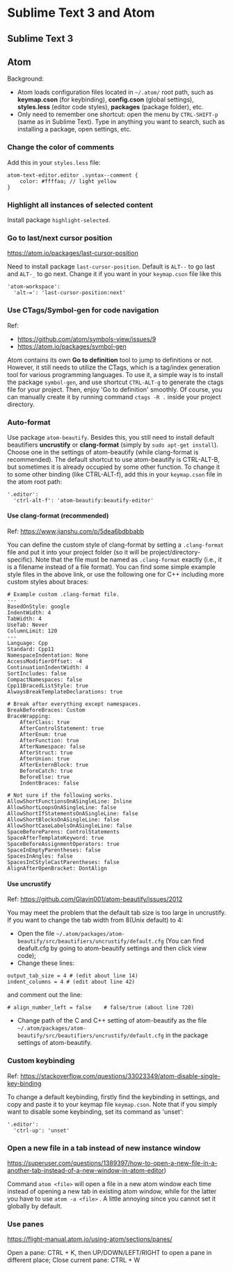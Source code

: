 # Sublime Text 3 and Atom

## Sublime Text 3


## Atom

Background:
- Atom loads configuration files located in `~/.atom/` root path, such as **keymap.cson** (for keybinding), **config.cson** (global settings), **styles.less** (editor code styles), **packages** (package folder), etc.
- Only need to remember one shortcut: open the menu by `CTRL-SHIFT-p` (same as in Sublime Text). Type in anything you want to search, such as installing a package, open settings, etc.

### Change the color of comments

Add this in your `styles.less` file:
```shell
atom-text-editor.editor .syntax--comment {
    color: #ffffaa; // light yellow
}
```

### Highlight all instances of selected content

Install package `highlight-selected`.

### Go to last/next cursor position

https://atom.io/packages/last-cursor-position

Need to install package `last-cursor-position`. Default is `ALT--` to go last and `ALT-_` to go next. Change it if you want in your `keymap.cson` file like this
```shell
'atom-workspace':
  'alt-=': 'last-cursor-position:next'
```

### Use CTags/Symbol-gen for code navigation

Ref:
- https://github.com/atom/symbols-view/issues/9
- https://atom.io/packages/symbol-gen

Atom contains its own **Go to definition** tool to jump to definitions or not. However, it still needs to utilize the CTags, which is a tag/index generation tool for various programming languages. To use it, a simple way is to install the package `symbol-gen`, and use shortcut `CTRL-ALT-g` to generate the ctags file for your project. Then, enjoy 'Go to definition' smoothly. Of course, you can manually create it by running command `ctags -R .` inside your project directory.

### Auto-format

Use package `atom-beautify`. Besides this, you still need to install default beautifiers **uncrustify** or **clang-format** (simply by `sudo apt-get install`). Choose one in the settings of atom-beautify (while clang-format is recommended). The default shortcut to use atom-beautify is CTRL-ALT-B, but sometimes it is already occupied by some other function. To change it to some other binding (like CTRL-ALT-f), add this in your `keymap.cson` file in the atom root path:
```shell
'.editor':
  'ctrl-alt-f': 'atom-beautify:beautify-editor'
```

#### Use clang-format (recommended)

Ref: https://www.jianshu.com/p/5dea6bdbbabb

You can define the custom style of clang-format by setting a `.clang-format` file and put it into your project folder (so it will be project/directory-specific). Note that the file must be named as `.clang-format` exactly (i.e., it is a filename instead of a file format). You can find some simple example style files in the above link, or use the following one for C++ including more custom styles about braces:
```shell
# Example custom .clang-format file.
---
BasedOnStyle: google
IndentWidth: 4
TabWidth: 4
UseTab: Never
ColumnLimit: 120
---
Language: Cpp
Standard: Cpp11
NamespaceIndentation: None
AccessModifierOffset: -4
ContinuationIndentWidth: 4
SortIncludes: false
CompactNamespaces: false
Cpp11BracedListStyle: true
AlwaysBreakTemplateDeclarations: true

# Break after everything except namespaces.
BreakBeforeBraces: Custom
BraceWrapping:
    AfterClass: true
    AfterControlStatement: true
    AfterEnum: true
    AfterFunction: true
    AfterNamespace: false
    AfterStruct: true
    AfterUnion: true
    AfterExternBlock: true
    BeforeCatch: true
    BeforeElse: true
    IndentBraces: false

# Not sure if the following works.
AllowShortFunctionsOnASingleLine: Inline
AllowShortLoopsOnASingleLine: false
AllowShortIfStatementsOnASingleLine: false
AllowShortBlocksOnASingleLine: false
AllowShortCaseLabelsOnASingleLine: false
SpaceBeforeParens: ControlStatements
SpaceAfterTemplateKeyword: true
SpaceBeforeAssignmentOperators: true
SpaceInEmptyParentheses: false
SpacesInAngles: false
SpacesInCStyleCastParentheses: false
AlignAfterOpenBracket: DontAlign
```

#### Use uncrustify

Ref: https://github.com/Glavin001/atom-beautify/issues/2012

You may meet the problem that the default tab size is too large in uncrustify. If you want to change the tab width from 8(Unix default) to 4:
- Open the file `~/.atom/packages/atom-beautify/src/beautifiers/uncrustify/default.cfg` (You can find deafult.cfg by going to atom-beautify settings and then click view code);
- Change these lines:
```
output_tab_size = 4 # (edit about line 14)
indent_columns = 4 # (edit about line 42)
```
and comment out the line:
```shell
# align_number_left = false    # false/true (about line 720)
```
- Change path of the C and C++ setting of atom-beautify as the file `~/.atom/packages/atom-beautify/src/beautifiers/uncrustify/default.cfg` in the package settings of atom-beautify.


### Custom keybinding

Ref: https://stackoverflow.com/questions/33023349/atom-disable-single-key-binding

To change a default keybinding, firstly find the keybinding in settings, and copy and paste it to your keymap file `keymap.cson`. Note that if you simply want to disable some keybinding, set its command as 'unset':
```shell
'.editor':
  'ctrl-up': 'unset'
```

### Open a new file in a tab instead of new instance window

https://superuser.com/questions/1389397/how-to-open-a-new-file-in-a-another-tab-instead-of-a-new-window-in-atom-editor)


Command `atom <file>` will open a file in a new atom window each time instead of opening a new tab in existing atom window, while for the latter you have to use `atom -a <file>` . A little annoying since you cannot set it globally by default.


### Use panes

https://flight-manual.atom.io/using-atom/sections/panes/

Open a pane: CTRL + K, then UP/DOWN/LEFT/RIGHT to open a pane in different place;
Close current pane: CTRL + W
